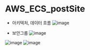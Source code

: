# AWS_ECS_postSite

- 아키텍처, 데이터 흐름
![image](https://github.com/user-attachments/assets/d15dd085-8d59-4526-82b2-1e417d863284)

- 보안그룹
![image](https://github.com/user-attachments/assets/e48432eb-e6d4-4adf-88ed-e3d69aecf84b)

![image](https://github.com/user-attachments/assets/bd7ddaa1-3118-4ad1-86c6-8c2e07c20715)
![image](https://github.com/user-attachments/assets/f6ea5a49-81cf-4c25-9499-fac0106e1629)

